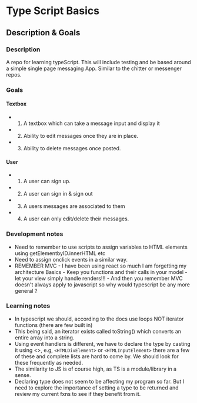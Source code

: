 # Type Script Basics

## Description & Goals

### Description

A repo for learning typeScript. This will include testing and be based around a simple single page messaging App. Similar to the chitter or messenger repos.

### Goals

#### Textbox

 - 1. A textbox which can take a message input and display it
 - 2. Ability to edit messages once they are in place.
 - 3. Ability to delete messages once posted.

#### User

  - 1. A user can sign up.
  - 2. A user can sign in & sign out
  - 3. A users messages are associated to them
  - 4. A user can only edit/delete their messages.


### Development notes
  - Need to remember to use scripts to assign variables to HTML elements using getElementbyID.innerHTML etc
  - Need to assign onclick events in a similar way.
  - REMEMBER MVC - I have been using react so much I am forgetting my architecture Basics
            - Keep you functions and their calls in your model
            - let your view simply handle renders!!!
            - And then you remember MVC doesn't always apply to javascript so why would typescript be any more general ?

### Learning notes

 - In typescript we should, according to the docs use loops NOT iterator functions (there are few built in)
 - This being said, an iterator exists called toString() which converts an entire array into a string.
 - Using event handlers is different, we have to declare the type by casting it using <>, e.g, ```<HTMLDivElement>``` or ```<HTMLInputElement>``` there are a few of these and complete lists are hard to come by. We should look for these frequently as needed.
 - The similarity to JS is of course high, as TS is a module/library in  a sense.
 - Declaring type does not seem to be affecting my program so far. But I need to explore the importance of setting a type to be returned and review my current fxns to see if they benefit from it.

